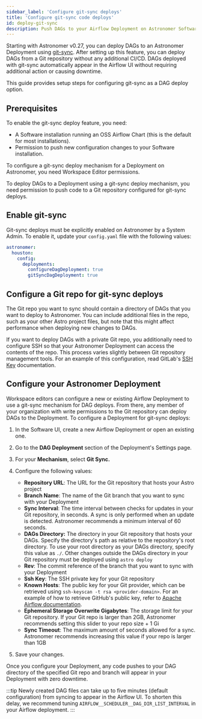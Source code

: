 ```yaml
---
sidebar_label: 'Configure git-sync deploys'
title: 'Configure git-sync code deploys'
id: deploy-git-sync
description: Push DAGs to your Airflow Deployment on Astronomer Software using git-sync.
---
```


Starting with Astronomer v0.27, you can deploy DAGs to an Astronomer Deployment using [git-sync](https://github.com/kubernetes/git-sync). After setting up this feature, you can deploy DAGs from a Git repository without any additional CI/CD. DAGs deployed with git-sync automatically appear in the Airflow UI without requiring additional action or causing downtime.

This guide provides setup steps for configuring git-sync as a DAG deploy option.

## Prerequisites

To enable the git-sync deploy feature, you need:

- A Software installation running an OSS Airflow Chart (this is the default for most installations).
- Permission to push new configuration changes to your Software installation.

To configure a git-sync deploy mechanism for a Deployment on Astronomer, you need Workspace Editor permissions.

To deploy DAGs to a Deployment using a git-sync deploy mechanism, you need permission to push code to a Git repository configured for git-sync deploys.

## Enable git-sync

Git-sync deploys must be explicitly enabled on Astronomer by a System Admin. To enable it, update your `config.yaml` file with the following values:

```yaml
astronomer:
  houston:
    config:
      deployments:
        configureDagDeployment: true
        gitSyncDagDeployment: true
```

## Configure a Git repo for git-sync deploys

The Git repo you want to sync should contain a directory of DAGs that you want to deploy to Astronomer. You can include additional files in the repo, such as your other Astro project files, but note that this might affect performance when deploying new changes to DAGs.

If you want to deploy DAGs with a private Git repo, you additionally need to configure SSH so that your Astronomer Deployment can access the contents of the repo. This process varies slightly between Git repository management tools. For an example of this configuration, read GitLab's [SSH Key](https://docs.gitlab.com/ee/user/ssh.html) documentation.

## Configure your Astronomer Deployment

Workspace editors can configure a new or existing Airflow Deployment to use a git-sync mechanism for DAG deploys. From there, any member of your organization with write permissions to the Git repository can deploy DAGs to the Deployment. To configure a Deployment for git-sync deploys:

1. In the Software UI, create a new Airflow Deployment or open an existing one.
2. Go to the **DAG Deployment** section of the Deployment's Settings page.
3. For your **Mechanism**, select **Git Sync.**
4. Configure the following values:

    - **Repository URL**: The URL for the Git repository that hosts your Astro project
    - **Branch Name**: The name of the Git branch that you want to sync with your Deployment
    - **Sync Interval**: The time interval between checks for updates in your Git repository, in seconds. A sync is only performed when an update is detected. Astronomer recommends a minimum  interval of 60 seconds.
    - **DAGs Directory:** The directory in your Git repository that hosts your DAGs. Specify the directory's path as relative to the repository's root directory. To use your root directory as your DAGs directory, specify this value as `./`. Other changes outside the DAGs directory in your Git repository must be deployed using `astro deploy`
    - **Rev**: The commit reference of the branch that you want to sync with your Deployment
    - **Ssh Key**: The SSH private key for your Git repository
    - **Known Hosts**: The public key for your Git provider, which can be retrieved using `ssh-keyscan -t rsa <provider-domain>`. For an example of how to retrieve GitHub's public key, refer to [Apache Airflow documentation](https://airflow.apache.org/docs/helm-chart/stable/production-guide.html#production-guide-knownhosts).
    - **Ephemeral Storage Overwrite Gigabytes**: The storage limit for your Git repository. If your Git repo is larger than 2GB, Astronomer recommends setting this slider to your repo size + 1 Gi
    - **Sync Timeout**: The maximum amount of seconds allowed for a sync. Astronomer recommends increasing this value if your repo is larger than 1GB

5. Save your changes.

Once you configure your Deployment, any code pushes to your DAG directory of the specified Git repo and branch will appear in your Deployment with zero downtime.

:::tip
Newly created DAG files can take up to five minutes (default configuration) from syncing to appear in the Airflow UI. To shorten this delay, we recommend tuning `AIRFLOW__SCHEDULER__DAG_DIR_LIST_INTERVAL` in your Airflow deployment.
:::
